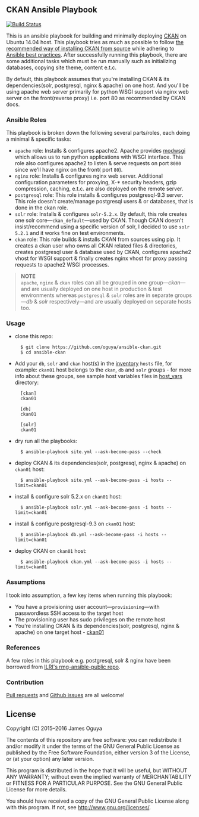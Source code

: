 ## CKAN Ansible Playbook
[![Build Status](https://travis-ci.org/oguya/ansible-ckan.svg)](https://travis-ci.org/oguya/ansible-ckan)

This is an ansible playbook for building and minimally deploying [CKAN](http://ckan.org/) on Ubuntu 14.04 host. This playbook tries as much as possible to follow [the recommended way of installing CKAN from source](http://docs.ckan.org/en/latest/maintaining/installing/install-from-source.html) while adhering to [Ansible best practices](http://docs.ansible.com/playbooks_best_practices.html).
After successfully running this playbook, there are some additional tasks which must be run manually such as initializing databases, copying site theme, content e.t.c.

By default, this playbook assumes that you're installing CKAN & its dependencies(solr, postgresql, nginx & apache) on one host. And you'll be using apache web server primarily for python WSGI support via nginx web server on the front(reverse proxy) i.e. port 80 as recommended by CKAN docs.

### Ansible Roles
This playbook is broken down the following several parts/roles, each doing a minimal & specific tasks:
- `apache` role: Installs & configures apache2. Apache provides [modwsgi](https://code.google.com/p/modwsgi/) which allows us to run python applications with WSGI interface. This role also configures apache2 to listen & serve requests on port `8080` since we'll have nginx on the front( port `80`).
- `nginx` role: Installs & configures nginx web server. Additional configuration parameters for proxying, X-* security headers, gzip compression, caching, e.t.c. are also deployed on the remote server.
- `postgresql` role: This role installs & configures postgresql-9.3 server. This role doesn't create/manage postgresql users & or databases, that is done in the ckan role.
- `solr` role: Installs & configures `solr-5.2.x`. By default, this role creates one solr core—`ckan_default`—used by CKAN. Though CKAN doesn't insist/recommend using a specific version of solr, I decided to use `solr 5.2.1` and it works fine on test environments.
- `ckan` role: This role builds & installs CKAN from sources using pip. It creates a ckan user who owns all CKAN related files & directories, creates postgresql user & database used by CKAN, configures apache2 vhost for WSGI support & finally creates nginx vhost for proxy passing requests to apache2 WSGI processes.

> **NOTE**<br/>
> `apache`, `nginx` & `ckan` roles can all be grouped in one group—_ckan_—and are usually deployed on one host in production & test environments whereas `postgresql` & `solr` roles are in separate groups—_db_ & _solr_ respectively—and are usually deployed on separate hosts too.

### Usage

- clone this repo:

        $ git clone https://github.com/oguya/ansible-ckan.git
        $ cd ansible-ckan

- Add your `db`, `solr` and `ckan` host(s) in the [inventory](http://docs.ansible.com/intro_inventory.html) `hosts` file, for example: `ckan01` host belongs to the `ckan`, `db` and `solr` groups - for more info about these groups, see sample host variables files in [host_vars](https://github.com/oguya/ansible-ckan/tree/master/host_vars) directory:

        [ckan]
        ckan01

        [db]
        ckan01

        [solr]
        ckan01

- dry run all the playbooks:

        $ ansible-playbook site.yml --ask-become-pass --check

- deploy CKAN & its dependencies(solr, postgresql, nginx & apache) on `ckan01` host:

        $ ansible-playbook site.yml --ask-become-pass -i hosts --limit=ckan01

- install & configure solr 5.2.x on `ckan01` host:

        $ ansible-playbook solr.yml --ask-become-pass -i hosts --limit=ckan01

- install & configure postgresql-9.3 on `ckan01` host:

        $ ansible-playbook db.yml --ask-become-pass -i hosts --limit=ckan01

- deploy CKAN on `ckan01` host:

        $ ansible-playbook ckan.yml --ask-become-pass -i hosts --limit=ckan01

### Assumptions
I took into assumption, a few key items when running this playbook:
- You have a provisioning user account—`provisioning`—with passwordless SSH access to the target host
- The provisioning user has sudo privileges on the remote host
- You're installing CKAN & its dependencies(solr, postgresql, nginx & apache) on one target host - [ckan01](https://github.com/oguya/ansible-ckan/blob/master/host_vars/ckan01)

### References
A few roles in this playbook e.g. postgresql, solr & nginx have been borrowed from [ILRI's rmg-ansible-public repo](https://github.com/ilri/rmg-ansible-public).

### Contribution
[Pull requests](https://github.com/oguya/ansible-ckan/issues) and [Github issues](https://github.com/oguya/ansible-ckan/issues) are all welcome!

## License
Copyright (C) 2015–2016 James Oguya

The contents of this repository are free software: you can redistribute
it and/or modify it under the terms of the GNU General Public License
as published by the Free Software Foundation, either version 3 of the
License, or (at your option) any later version.

This program is distributed in the hope that it will be useful,
but WITHOUT ANY WARRANTY; without even the implied warranty of
MERCHANTABILITY or FITNESS FOR A PARTICULAR PURPOSE.  See the
GNU General Public License for more details.

You should have received a copy of the GNU General Public License
along with this program.  If not, see <http://www.gnu.org/licenses/>.
